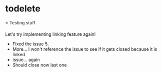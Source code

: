 # todelete
⭐ Testing stuff

Let's try implementing linking feature again!

- Fixed the issue 5.
- More... I won't reference the issue to see if it gets closed because it is linked
- issue... again
- Should close now
last one
